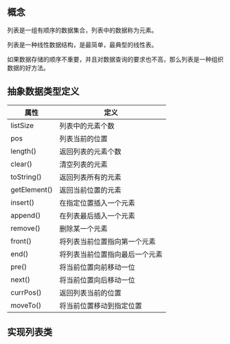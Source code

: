 ## 概念

列表是一组有顺序的数据集合，列表中的数据称为元素。

列表是一种线性数据结构，是最简单，最典型的线性表。

如果数据存储的顺序不重要，并且对数据查询的要求也不高，那么列表是一种组织数据的好方法。

## 抽象数据类型定义

| 属性         | 定义              |
|--------------|-------------------|
| listSize     |  列表中的元素个数   |
| pos          |  列表当前的位置      |
| length()     |  返回列表的元素个数 |
| clear()      |  清空列表的元素     |
| toString()   |  返回列表所有的元素  |
| getElement() |  返回当前位置的元素  |
| insert()     |  在指定位置插入一个元素 |
| append()     |  在列表最后插入一个元素 |
| remove()     |  删除某一个元素        |
| front()      |  将列表当前位置指向第一个元素    |
| end()        |  将列表当前位置指向最后一个元素  |
| pre()        |  将当前位置向前移动一位  |
| next()       |  将当前位置向后移动一位  |
| currPos()    |  返回列表当前的位置      |
| moveTo()     |  将当前位置移动到指定位置 |

## 实现列表类


